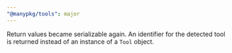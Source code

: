 ```yaml
---
"@manypkg/tools": major
---
```


Return values became serializable again. An identifier for the detected tool is returned instead of an instance of a `Tool` object.
